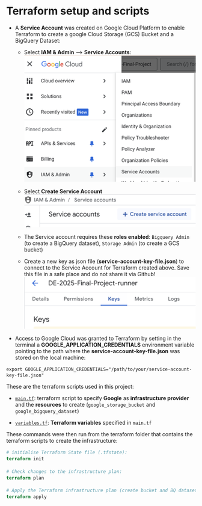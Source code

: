 # **Terraform setup and scripts**

- A **Service Account** was created on Google Cloud Platform to enable Terraform to create a google Cloud Storage (GCS) Bucket and a BigQuery Dataset:
    - Select **IAM & Admin** --> **Service Accounts**:
    ![alt text](image.png)

    - Select **Create Service Account**
    ![alt text](image-1.png)

    - The Service account requires these **roles enabled**: `Bigquery Admin` (to create a BigQuery dataset), `Storage Admin` (to create a GCS bucket)

    - Create a new key as json file (**service-account-key-file.json**) to connect to the Service Account for Terraform created above. Save this file in a safe place and do not share it via Github!
    ![alt text](image-2.png)

- Access to Google Cloud was granted to Terraform by setting in the terminal a **GOOGLE_APPLICATION_CREDENTIALS** environment variable pointing to the path where the **service-account-key-file.json** was stored on the local machine:

```
export GOOGLE_APPLICATION_CREDENTIALS="/path/to/your/service-account-key-file.json"
```

These are the terraform scripts used in this project:

- [`main.tf`](https://github.com/AuraFrizzati/DE-2025-FinalProject-NHS-EmergencyDeptAttendances/blob/main/terraform/main.tf): terraform script to specify **Google** as **infrastructure provider** and the **resources** to create (`google_storage_bucket` and `google_bigquery_dataset`)

- [`variables.tf`](https://github.com/AuraFrizzati/DE-2025-FinalProject-NHS-EmergencyDeptAttendances/blob/main/terraform/variables.tf): **Terraform variables** specified in `main.tf`

These commands were then run from the terraform folder that contains the terraform scripts to create the infrastructure:

```terraform
# initialise Terraform State file (.tfstate):
terraform init

# Check changes to the infrastructure plan:
terraform plan 

# Apply the Terraform infrastructure plan (create bucket and BQ dataset):
terraform apply 
```